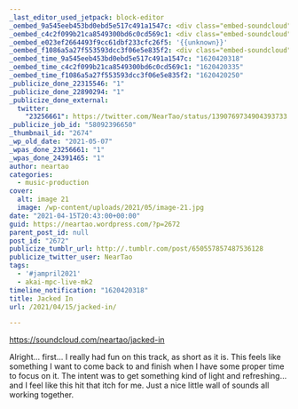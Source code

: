 ```yaml
---
_last_editor_used_jetpack: block-editor
_oembed_9a545eeb453bd0ebd5e517c491a1547c: <div class="embed-soundcloud"><iframe title="Jacked In by NearTao" width="820" height="400" scrolling="no" frameborder="no" src="https://w.soundcloud.com/player/?visual=true&url=https%3A%2F%2Fapi.soundcloud.com%2Ftracks%2F1030457482&show_artwork=true&maxwidth=820&maxheight=1000&dnt=1"></iframe></div>
_oembed_c4c2f099b21ca8549300bd6c0cd569c1: <div class="embed-soundcloud"><iframe title="Jacked In by NearTao" width="500" height="400" scrolling="no" frameborder="no" src="https://w.soundcloud.com/player/?visual=true&url=https%3A%2F%2Fapi.soundcloud.com%2Ftracks%2F1030457482&show_artwork=true&maxwidth=500&maxheight=750&dnt=1"></iframe></div>
_oembed_e023ef2664493f9cc61dbf233cfc26f5: '{{unknown}}'
_oembed_f1086a5a27f553593dcc3f06e5e835f2: <div class="embed-soundcloud"><iframe title="Jacked In by NearTao" width="750" height="400" scrolling="no" frameborder="no" src="https://w.soundcloud.com/player/?visual=true&url=https%3A%2F%2Fapi.soundcloud.com%2Ftracks%2F1030457482&show_artwork=true&maxwidth=750&maxheight=1000&dnt=1"></iframe></div>
_oembed_time_9a545eeb453bd0ebd5e517c491a1547c: "1620420318"
_oembed_time_c4c2f099b21ca8549300bd6c0cd569c1: "1620420335"
_oembed_time_f1086a5a27f553593dcc3f06e5e835f2: "1620420250"
_publicize_done_22315546: "1"
_publicize_done_22890294: "1"
_publicize_done_external:
  twitter:
    "23256661": https://twitter.com/NearTao/status/1390769734904393733
_publicize_job_id: "58092396650"
_thumbnail_id: "2674"
_wp_old_date: "2021-05-07"
_wpas_done_23256661: "1"
_wpas_done_24391465: "1"
author: neartao
categories:
  - music-production
cover:
  alt: image 21
  image: /wp-content/uploads/2021/05/image-21.jpg
date: "2021-04-15T20:43:00+00:00"
guid: https://neartao.wordpress.com/?p=2672
parent_post_id: null
post_id: "2672"
publicize_tumblr_url: http://.tumblr.com/post/650557857487536128
publicize_twitter_user: NearTao
tags:
  - '#jampril2021'
  - akai-mpc-live-mk2
timeline_notification: "1620420318"
title: Jacked In
url: /2021/04/15/jacked-in/

---
```

https://soundcloud.com/neartao/jacked-in

Alright... first... I really had fun on this track, as short as it is. This feels like something I want to come back to and finish when I have some proper time to focus on it. The intent was to get something kind of light and refreshing... and I feel like this hit that itch for me. Just a nice little wall of sounds all working together.
